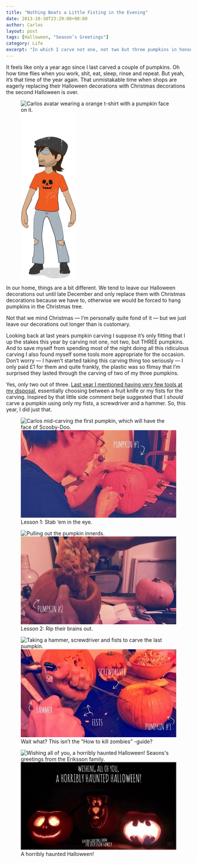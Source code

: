```yaml
---
title: "Nothing Beats a Little Fisting in the Evening"
date: 2013-10-30T23:29:00+00:00
author: Carlos
layout: post
tags: [Halloween, "Season’s Greetings"]
category: Life
excerpt: "In which I carve not one, not two but three pumpkins in honour of this year's Halloween."
---
```

It feels like only a year ago since I last carved a couple of pumpkins. Oh how time flies when you work, shit, eat, sleep, rinse and repeat. But yeah, it’s that time of the year again. That unmistakable time when shops are eagerly replacing their Halloween decorations with Christmas decorations the second Halloween is over.

<figure class="aside-image">
    <img class="js-lazy-load" data-original="/assets/posts/2013/10/carlos-eriksson-goes-halloween-2013.png" alt="Carlos avatar wearing a orange t-shirt with a pumpkin face on it.">
  <noscript>
    <img src="/assets/posts/2013/10/carlos-eriksson-goes-halloween-2013.png" alt="Carlos avatar wearing a orange t-shirt with a pumpkin face on it.">
  </noscript>
</figure>

In our home, things are a bit different. We tend to leave our Halloween decorations out until late December and only replace them with Christmas decorations because we have to, otherwise we would be forced to hang pumpkins in the Christmas tree.

Not that we mind Christmas — I’m personally quite fond of it — but we just leave our decorations out longer than is customary.

Looking back at last years pumpkin carving I suppose it’s only fitting that I up the stakes this year by carving not one, not two, but THREE pumpkins. And to save myself from spending most of the night doing all this ridiculous carving I also found myself some tools more appropriate for the occasion. Don’t worry — I haven’t started taking this carving thing too seriously — I only paid £1 for them and quite frankly, the plastic was so flimsy that I’m surprised they lasted through the carving of two of my three pumpkins.

Yes, only two out of three. [Last year I mentioned having very few tools at my disposal](/blog/its-that-time-of-the-year-again), essentially choosing between a fruit knife or my fists for the carving. Inspired by that little side comment beije suggested that I _should_ carve a pumpkin using only my fists, a screwdriver and a hammer. So, this year, I did just that.

<figure>
    <img class="js-lazy-load" data-original="/assets/posts/2013/10/carlos-eriksson-carving-pumpkin-halloween-1-2013.jpg" alt="Carlos mid-carving the first pumpkin, which will have the face of Scooby-Doo.">
  <noscript>
    <img src="/assets/posts/2013/10/carlos-eriksson-carving-pumpkin-halloween-1-2013.jpg" alt="Carlos mid-carving the first pumpkin, which will have the face of Scooby-Doo.">
  </noscript>
  <figcaption>Lesson 1: Stab ‘em in the eye.</figcaption>
</figure>

<figure>
    <img class="js-lazy-load" data-original="/assets/posts/2013/10/carlos-eriksson-carving-pumpkin-halloween-2-2013.jpg.jpg" alt="Pulling out the pumpkin innerds.">
  <noscript>
    <img src="/assets/posts/2013/10/carlos-eriksson-carving-pumpkin-halloween-2-2013.jpg.jpg" alt="Pulling out the pumpkin innerds.">
  </noscript>
  <figcaption>Lesson 2: Rip their brains out.</figcaption>
</figure>

<figure>
    <img class="js-lazy-load" data-original="/assets/posts/2013/10/carlos-eriksson-carving-pumpkin-halloween-3-2013.jpg.jpg" alt="Taking a hammer, screwdriver and fists to carve the last pumpkin.">
  <noscript>
    <img src="/assets/posts/2013/10/carlos-eriksson-carving-pumpkin-halloween-3-2013.jpg.jpg" alt="Taking a hammer, screwdriver and fists to carve the last pumpkin.">
  </noscript>
  <figcaption>Wait what? This isn’t the “How to kill zombies” -guide?</figcaption>
</figure>

<figure>
    <img class="js-lazy-load" data-original="/assets/posts/2013/10/carlos-eriksson-halloween-greetings-2013.jpg" alt="Wishing all of you, a horribly haunted Halloween! Seaons's greetings from the Eriksson family.">
  <noscript>
    <img src="/assets/posts/2013/10/carlos-eriksson-halloween-greetings-2013.jpg" alt="Wishing all of you, a horribly haunted Halloween! Seaons's greetings from the Eriksson family.">
  </noscript>
  <figcaption>A horribly haunted Halloween!</figcaption>
</figure>